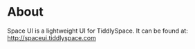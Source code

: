 # About
Space UI is a lightweight UI for TiddlySpace. It can be found at: http://spaceui.tiddlyspace.com

